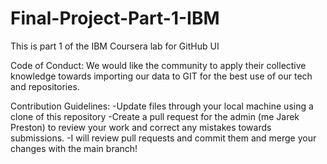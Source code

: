 # Final-Project-Part-1-IBM
This is part 1 of the IBM Coursera lab for GitHub UI


Code of Conduct:
We would like the community to apply their collective knowledge towards importing our data to GIT for the best use of our tech and repositories.


Contribution Guidelines:
-Update files through your local machine using a clone of this repository
-Create a pull request for the admin (me Jarek Preston) to review your work and correct any mistakes towards submissions.
-I will review pull requests and commit them and merge your changes with the main branch!